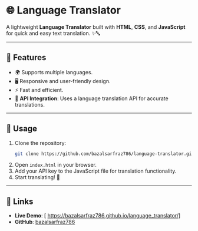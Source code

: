 # 🌐 Language Translator

A lightweight **Language Translator** built with **HTML**, **CSS**, and **JavaScript** for quick and easy text translation. ✨🔤

---

## 🚀 Features

- 🌍 Supports multiple languages.
- 🖥️ Responsive and user-friendly design.
- ⚡ Fast and efficient.
- 🔌 **API Integration**: Uses a language translation API for accurate translations.

---

## 📂 Usage

1. Clone the repository:
   ```bash
   git clone https://github.com/bazalsarfraz786/language-translator.git
   ```
2. Open `index.html` in your browser.
3. Add your API key to the JavaScript file for translation functionality.
4. Start translating! 🌟

---

## 🔗 Links

- **Live Demo**: [ https://bazalsarfraz786.github.io/language_translator/]
- **GitHub**: [bazalsarfraz786](https://github.com/bazalsarfraz786)


